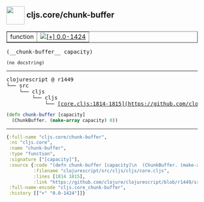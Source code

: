 ## <img width="48px" valign="middle" src="http://i.imgur.com/Hi20huC.png"> cljs.core/chunk-buffer

 <table border="1">
<tr>
<td>function</td>
<td><a href="https://github.com/cljsinfo/api-refs/tree/0.0-1424"><img valign="middle" alt="[+] 0.0-1424" src="https://img.shields.io/badge/+-0.0--1424-lightgrey.svg"></a> </td>
</tr>
</table>

 <samp>
(__chunk-buffer__ capacity)<br>
</samp>

```
(no docstring)
```

---

 <pre>
clojurescript @ r1449
└── src
    └── cljs
        └── cljs
            └── <ins>[core.cljs:1814-1815](https://github.com/clojure/clojurescript/blob/r1449/src/cljs/cljs/core.cljs#L1814-L1815)</ins>
</pre>

```clj
(defn chunk-buffer [capacity]
  (ChunkBuffer. (make-array capacity) 0))
```


---

```clj
{:full-name "cljs.core/chunk-buffer",
 :ns "cljs.core",
 :name "chunk-buffer",
 :type "function",
 :signature ["[capacity]"],
 :source {:code "(defn chunk-buffer [capacity]\n  (ChunkBuffer. (make-array capacity) 0))",
          :filename "clojurescript/src/cljs/cljs/core.cljs",
          :lines [1814 1815],
          :link "https://github.com/clojure/clojurescript/blob/r1449/src/cljs/cljs/core.cljs#L1814-L1815"},
 :full-name-encode "cljs.core_chunk-buffer",
 :history [["+" "0.0-1424"]]}

```

